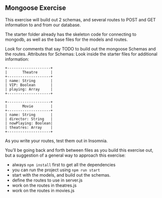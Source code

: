 ## Mongoose Exercise
This exercise will build out 2 schemas, and several routes to POST and GET information to and from our database.

The starter folder already has the skeleton code for connecting to mongodb, as well as the base files for the models and routes.

Look for comments that say TODO to build out the mongoose Schemas and the routes.
Attributes for Schemas: Look inside the starter files for additional information:
```
+--------------------+
|       Theatre      |
+--------------------+
| name: String       |
| VIP: Boolean       |
| playing: Array     |
+--------------------+
```

```
+--------------------+
|       Movie        |
+--------------------+
| name: String       |
| director: String   |
| nowPlaying: Boolean|
| theatres: Array    |
+--------------------+
```

As you write your routes, test them out in Insomnia.

You’ll be going back and forth between files as you build this exercise out, but a suggestion of a general way to approach this exercise:
* always `npm install` first to get all the dependencies
* you can run the project using `npm run start`
* start with the models, and build out the schemas.
* define the routes to use in server.js
* work on the routes in theatres.js
* work on the routes in movies.js